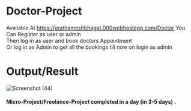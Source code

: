  # Doctor-Project
Available At https://prathameshbhagat.000webhostapp.com/Doctor
You Can Register as user or admin <br> 
Then log in as user and book doctors Appointment<br>
Or log in as Admin to get all the bookings till now on login as admin<br>

# Output/Result
![Screenshot (44)](https://github.com/PrathameshBhagat/Doctor-Micro-Project/assets/90595097/c39be906-be8a-4f55-87c8-3a740278961f)


#### Micro-Project/Freelance-Project completed in a day (in 3-5 days) .

